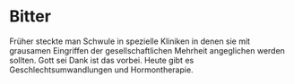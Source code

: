 # Bitter

Früher steckte man Schwule in spezielle Kliniken in denen sie mit grausamen Eingriffen der gesellschaftlichen Mehrheit angeglichen werden sollten.
Gott sei Dank ist das vorbei.
Heute gibt es Geschlechtsumwandlungen und Hormontherapie.
